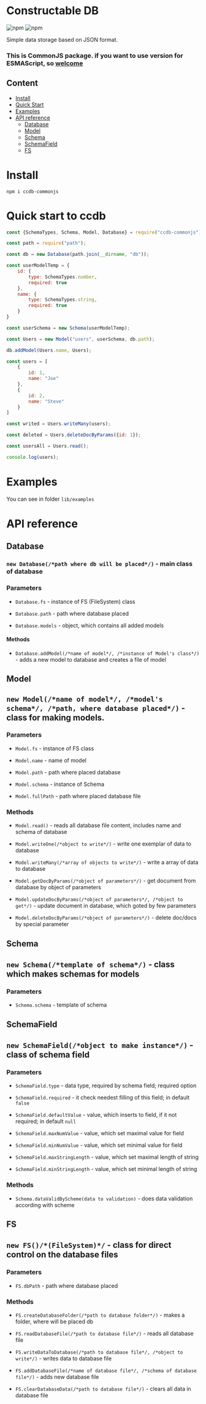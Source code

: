 # **C**onstru**c**table DB

![npm](https://img.shields.io/npm/dt/ccdb-commonjs)
![npm](https://img.shields.io/npm/v/ccdb-commonjs)

Simple data storage based on JSON format.

### This is CommonJS package. if you want to use version for ESMAScript, so [welcome](https://github.com/denkisil/ccdb)

## Content
- [Install](#install)
- [Quick Start](#quick-start-to-ccdb)
- [Examples](#examples)
- [API reference](#api-reference)
  - [Database](#database)
  - [Model](#model)
  - [Schema](#schema)
  - [SchemaField](#schemafield)
  - [FS](#fs)

# Install
```
npm i ccdb-commonjs
```

# Quick start to ccdb
```js 
const {SchemaTypes, Schema, Model, Database} = require("ccdb-commonjs");

const path = require("path");

const db = new Database(path.join(__dirname, "db"));

const userModelTemp = {
	id: { 
		type: SchemaTypes.number,
		required: true
	},
	name: { 
		type: SchemaTypes.string,
		required: true
	}
}

const userSchema = new Schema(userModelTemp);

const Users = new Model("users", userSchema, db.path);

db.addModel(Users.name, Users);

const users = [
	{
		id: 1,
		name: "Joe"
	},
	{
		id: 2,
		name: "Steve"
	}
]

const writed = Users.writeMany(users);

const deleted = Users.deleteDocByParams({id: 1});

const usersAll = Users.read();

console.log(users);

```

# Examples

You can see in folder `lib/examples`

# API reference

## Database

### `new Database(/*path where db will be placed*/)` - main class of database

### Parameters
- `Database.fs` - instance of FS (FileSystem) class

- `Database.path` - path where database placed

- `Database.models` - object, which contains all added models

#### Methods
- `Database.addModel(/*name of model*/, /*instance of Model's class*/)` - adds a new model to database and creates a file of model

## Model

## `new Model(/*name of model*/, /*model's schema*/, /*path, where database placed*/)` - class for making models.

### Parameters
- `Model.fs` - instance of FS class

- `Model.name` - name of model

- `Model.path` - path where placed database

- `Model.schema` - instance of Schema

- `Model.fullPath` - path where placed database file

### Methods

- `Model.read()` - reads all database file content, includes name and schema of database

- `Model.writeOne(/*object to write*/)` - write one exemplar of data to database

- `Model.writeMany(/*array of objects to write*/)` - write a array of data to database

- `Model.getDocByParams(/*object of parameters*/)` - get document from database by object of parameters

- `Model.updateDocByParams(/*object of parameters*/, /*object to get*/)` - update document in database, which goted by few parameters

- `Model.deleteDocByParams(/*object of parameters*/)` - delete doc/docs by special parameter

## Schema

## `new Schema(/*template of schema*/)` - class which makes schemas for models

### Parameters

- `Schema.schema` - template of schema

## SchemaField

## `new SchemaField(/*object to make instance*/)` - class of schema field

### Parameters

- `SchemaField.type` - data type, required by schema field; required option

- `SchemaField.required` - it check needest filling of this field; in default `false`
 
- `SchemaField.defaultValue` - value, which inserts to field, if it not required; in default `null`

- `SchemaField.maxNumValue` - value, which set maximal value for field

- `SchemaField.minNumValue` - value, which set minimal value for field

- `SchemaField.maxStringLength` - value, which set maximal length of string

- `SchemaField.minStringLength` - value, which set minimal length of string

### Methods

- `Schema.dataValidByScheme(data to validation)` - does data validation according with scheme


## FS

## `new FS()/*(FileSystem)*/` - class for direct control on the database files

### Parameters

- `FS.dbPath` - path where database placed

### Methods

- `FS.createDatabaseFolder(/*path to database folder*/)` - makes a folder, where will be placed db

- `FS.readDatabaseFile(/*path to database file*/)` - reads all database file

- `FS.writeDataToDatabase(/*path to database file*/, /*object to write*/)` - writes data to database file

- `FS.addDatabaseFile(/*name of database file*/, /*schema of database file*/)` - adds new database file

- `FS.clearDatabaseData(/*path to database file*/)` - clears all data in database file

